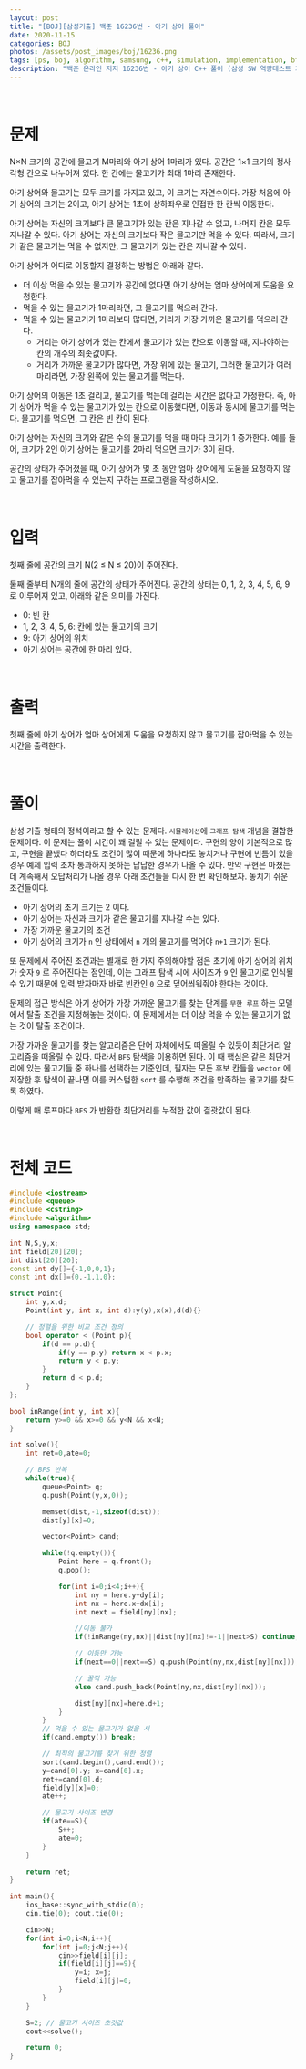 ```yaml
---
layout: post
title: "[BOJ][삼성기출] 백준 16236번 - 아기 상어 풀이"
date: 2020-11-15
categories: BOJ
photos: /assets/post_images/boj/16236.png
tags: [ps, boj, algorithm, samsung, c++, simulation, implementation, bfs]
description: "백준 온라인 저지 16236번 - 아기 상어 C++ 풀이 (삼성 SW 역량테스트 기출)"
---
```


<br>

# 문제

N×N 크기의 공간에 물고기 M마리와 아기 상어 1마리가 있다. 공간은 1×1 크기의 정사각형 칸으로 나누어져 있다. 한 칸에는 물고기가 최대 1마리 존재한다.

아기 상어와 물고기는 모두 크기를 가지고 있고, 이 크기는 자연수이다. 가장 처음에 아기 상어의 크기는 2이고, 아기 상어는 1초에 상하좌우로 인접한 한 칸씩 이동한다.

아기 상어는 자신의 크기보다 큰 물고기가 있는 칸은 지나갈 수 없고, 나머지 칸은 모두 지나갈 수 있다. 아기 상어는 자신의 크기보다 작은 물고기만 먹을 수 있다. 따라서, 크기가 같은 물고기는 먹을 수 없지만, 그 물고기가 있는 칸은 지나갈 수 있다.

아기 상어가 어디로 이동할지 결정하는 방법은 아래와 같다.

- 더 이상 먹을 수 있는 물고기가 공간에 없다면 아기 상어는 엄마 상어에게 도움을 요청한다.
- 먹을 수 있는 물고기가 1마리라면, 그 물고기를 먹으러 간다.
- 먹을 수 있는 물고기가 1마리보다 많다면, 거리가 가장 가까운 물고기를 먹으러 간다.
  - 거리는 아기 상어가 있는 칸에서 물고기가 있는 칸으로 이동할 때, 지나야하는 칸의 개수의 최솟값이다.
  - 거리가 가까운 물고기가 많다면, 가장 위에 있는 물고기, 그러한 물고기가 여러마리라면, 가장 왼쪽에 있는 물고기를 먹는다.

아기 상어의 이동은 1초 걸리고, 물고기를 먹는데 걸리는 시간은 없다고 가정한다. 즉, 아기 상어가 먹을 수 있는 물고기가 있는 칸으로 이동했다면, 이동과 동시에 물고기를 먹는다. 물고기를 먹으면, 그 칸은 빈 칸이 된다.

아기 상어는 자신의 크기와 같은 수의 물고기를 먹을 때 마다 크기가 1 증가한다. 예를 들어, 크기가 2인 아기 상어는 물고기를 2마리 먹으면 크기가 3이 된다.

공간의 상태가 주어졌을 때, 아기 상어가 몇 초 동안 엄마 상어에게 도움을 요청하지 않고 물고기를 잡아먹을 수 있는지 구하는 프로그램을 작성하시오.

<br>

# 입력

첫째 줄에 공간의 크기 N(2 ≤ N ≤ 20)이 주어진다.

둘째 줄부터 N개의 줄에 공간의 상태가 주어진다. 공간의 상태는 0, 1, 2, 3, 4, 5, 6, 9로 이루어져 있고, 아래와 같은 의미를 가진다.

- 0: 빈 칸
- 1, 2, 3, 4, 5, 6: 칸에 있는 물고기의 크기
- 9: 아기 상어의 위치
- 아기 상어는 공간에 한 마리 있다.

<br>

# 출력

첫째 줄에 아기 상어가 엄마 상어에게 도움을 요청하지 않고 물고기를 잡아먹을 수 있는 시간을 출력한다.

<br>

# 풀이

삼성 기출 형태의 정석이라고 할 수 있는 문제다. `시뮬레이션`에 `그래프 탐색` 개념을 결합한 문제이다. 이 문제는 풀이 시간이 꽤 걸릴 수 있는 문제이다. 구현의 양이 기본적으로 많고, 구현을 끝냈다 하더라도 조건이 많이 때문에 하나라도 놓치거나 구현에 빈틈이 있을 경우 예제 입력 조차 통과하지 못하는 답답한 경우가 나올 수 있다. 만약 구현은 마쳤는데 계속해서 오답처리가 나올 경우 아래 조건들을 다시 한 번 확인해보자. 놓치기 쉬운 조건들이다.

- 아기 상어의 초기 크기는 2 이다.
- 아기 상어는 자신과 크기가 같은 물고기를 지나갈 수는 있다.
- 가장 가까운 물고기의 조건
- 아기 상어의 크기가 `n` 인 상태에서 `n` 개의 물고기를 먹어야 `n+1` 크기가 된다.

또 문제에서 주어진 조건과는 별개로 한 가지 주의해야할 점은 초기에 아기 상어의 위치가 숫자 `9` 로 주어진다는 점인데, 이는 그래프 탐색 시에 사이즈가 `9` 인 물고기로 인식될 수 있기 때문에 입력 받자마자 바로 빈칸인 `0` 으로 덮어씌워줘야 한다는 것이다.

문제의 접근 방식은 아기 상어가 가장 가까운 물고기를 찾는 단계를 `무한 루프` 하는 모델에서 탈출 조건을 지정해놓는 것이다. 이 문제에서는 더 이상 먹을 수 있는 물고기가 없는 것이 탈출 조건이다.

가장 가까운 물고기를 찾는 알고리즘은 단어 자체에서도 떠올릴 수 있듯이 최단거리 알고리즘을 떠올릴 수 있다. 따라서 `BFS` 탐색을 이용하면 된다. 이 때 핵심은 같은 최단거리에 있는 물고기들 중 하나를 선택하는 기준인데, 필자는 모든 후보 칸들을 `vector` 에 저장한 후 탐색이 끝나면 이를 커스텀한 `sort` 를 수행해 조건을 만족하는 물고기를 찾도록 하였다.

이렇게 매 루프마다 `BFS` 가 반환한 최단거리를 누적한 값이 결괏값이 된다.

<br>

# 전체 코드

```c++
#include <iostream>
#include <queue>
#include <cstring>
#include <algorithm>
using namespace std;

int N,S,y,x;
int field[20][20];
int dist[20][20];
const int dy[]={-1,0,0,1};
const int dx[]={0,-1,1,0};

struct Point{
    int y,x,d;
    Point(int y, int x, int d):y(y),x(x),d(d){}

    // 정렬을 위한 비교 조건 정의
    bool operator < (Point p){
        if(d == p.d){
            if(y == p.y) return x < p.x;
            return y < p.y;
        }
        return d < p.d;
    }
};

bool inRange(int y, int x){
    return y>=0 && x>=0 && y<N && x<N;
}

int solve(){
    int ret=0,ate=0;

    // BFS 반복
    while(true){
        queue<Point> q;
        q.push(Point(y,x,0));

        memset(dist,-1,sizeof(dist));
        dist[y][x]=0;

        vector<Point> cand;

        while(!q.empty()){
            Point here = q.front();
            q.pop();

            for(int i=0;i<4;i++){
                int ny = here.y+dy[i];
                int nx = here.x+dx[i];
                int next = field[ny][nx];

                //이동 불가
                if(!inRange(ny,nx)||dist[ny][nx]!=-1||next>S) continue;

                // 이동만 가능
                if(next==0||next==S) q.push(Point(ny,nx,dist[ny][nx]));

                // 꿀꺽 가능
                else cand.push_back(Point(ny,nx,dist[ny][nx]));

                dist[ny][nx]=here.d+1;
            }
        }
        // 먹을 수 있는 물고기가 없을 시
        if(cand.empty()) break;

        // 최적의 물고기를 찾기 위한 정렬
        sort(cand.begin(),cand.end());
        y=cand[0].y; x=cand[0].x;
        ret+=cand[0].d;
        field[y][x]=0;
        ate++;

        // 물고기 사이즈 변경
        if(ate==S){
            S++;
            ate=0;
        }
    }

    return ret;
}

int main(){
    ios_base::sync_with_stdio(0);
    cin.tie(0); cout.tie(0);

    cin>>N;
    for(int i=0;i<N;i++){
        for(int j=0;j<N;j++){
            cin>>field[i][j];
            if(field[i][j]==9){
                y=i; x=j;
                field[i][j]=0;
            }
        }
    }

    S=2; // 물고기 사이즈 초깃값
    cout<<solve();

    return 0;
}
```

